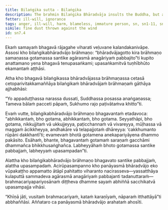 ```yaml
---
title: Bilaṅgika sutta - Bilaṅgika
description: The brahmin Bilaṅgika Bhāradvāja insults the Buddha, but after the Buddha's response, he becomes a bhikkhu and soon attains arahantship.
fetter: ill-will, ignorance
tags: anger, ill-will, harm, blameless, immature person, sn, sn1-11, sn7
simile: fine dust thrown against the wind
id: sn7.4
---
```


Ekaṁ samayaṁ bhagavā rājagahe viharati veḷuvane kalandakanivāpe. Assosi kho bilaṅgikabhāradvājo brāhmaṇo: “bhāradvājagotto kira brāhmaṇo samaṇassa gotamassa santike agārasmā anagāriyaṁ pabbajito”ti kupito anattamano yena bhagavā tenupasaṅkami; upasaṅkamitvā tuṇhībhūto ekamantaṁ aṭṭhāsi.

Atha kho bhagavā bilaṅgikassa bhāradvājassa brāhmaṇassa cetasā cetoparivitakkamaññāya bilaṅgikaṁ bhāradvājaṁ brāhmaṇaṁ gāthāya ajjhabhāsi:

“Yo appaduṭṭhassa narassa dussati,
Suddhassa posassa anaṅgaṇassa;
Tameva bālaṁ pacceti pāpaṁ,
Sukhumo rajo paṭivātaṁva khitto”ti.

Evaṁ vutte, bilaṅgikabhāradvājo brāhmaṇo bhagavantaṁ etadavoca: “abhikkantaṁ, bho gotama, abhikkantaṁ, bho gotama. Seyyathāpi, bho gotama, nikkujjitaṁ vā ukkujjeyya, paṭicchannaṁ vā vivareyya, mūḷhassa vā maggaṁ ācikkheyya, andhakāre vā telapajjotaṁ dhāreyya: ‘cakkhumanto rūpāni dakkhantī’ti; evamevaṁ bhotā gotamena anekapariyāyena dhammo pakāsito. Esāhaṁ, bhante, bhagavantaṁ gotamaṁ saraṇaṁ gacchāmi dhammañca bhikkhusaṅghañca. Labheyyāhaṁ bhoto gotamassa santike pabbajjaṁ, labheyyaṁ upasampadan”ti.

Alattha kho bilaṅgikabhāradvājo brāhmaṇo bhagavato santike pabbajjaṁ, alattha upasampadaṁ. Acirūpasampanno kho panāyasmā bhāradvājo eko vūpakaṭṭho appamatto ātāpī pahitatto viharanto nacirasseva—yassatthāya kulaputtā sammadeva agārasmā anagāriyaṁ pabbajanti tadanuttaraṁ—brahmacariyapariyosānaṁ diṭṭheva dhamme sayaṁ abhiññā sacchikatvā upasampajja vihāsi.

“Khīṇā jāti, vusitaṁ brahmacariyaṁ, kataṁ karaṇīyaṁ, nāparaṁ itthattāyā”ti abbhaññāsi. Aññataro ca panāyasmā bhāradvājo arahataṁ ahosīti.